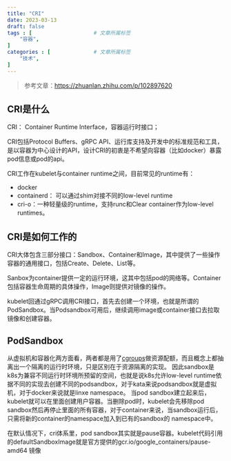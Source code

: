 ```yaml
---
title: "CRI"
date: 2023-03-13
draft: false
tags : [                    # 文章所属标签
    "容器", 
]
categories : [              # 文章所属标签
    "技术",
]
---
```


> 参考文章：https://zhuanlan.zhihu.com/p/102897620

## CRI是什么

CRI： Container Runtime Interface，容器运行时接口；

CRI包括Protocol Buffers、gRPC API、运行库支持及开发中的标准规范和工具，是以容器为中心设计的API，设计CRI的初衷是不希望向容器（比如docker）暴露pod信息或pod的api。

CRI工作在kubelet与container runtime之间，目前常见的runtime有：

- docker
- containerd： 可以通过shim对接不同的low-level runtime
- cri-o：一种轻量级的runtime，支持runc和Clear container作为low-level runtimes。

## CRI是如何工作的

CRI大体包含三部分接口：Sandbox、Container和Image，其中提供了一些操作容器的通用接口，包括Create、Delete、List等。

Sanbox为container提供一定的运行环境，这其中包括pod的网络等。Container包括容器生命周期的具体操作，Image则提供对镜像的操作。

kubelet回通过gRPC调用CRI接口，首先去创建一个环境，也就是所谓的PodSandbox。当Podsandbox可用后，继续调用image或container接口去拉取镜像和创建容器。

## PodSandbox

从虚拟机和容器化两方面看，两者都是用了[cgroups](../linux_cgroup)做资源配额，而且概念上都抽离出一个隔离的运行时环境，只是区别在于资源隔离的实现。
因此sandbox是k8s为兼容不同运行时环境所预留的空间，也就是说k8s允许low-level runtime依据不同的实现去创建不同的podsandbox，对于kata来说podsandbox就是虚拟机，对于docker来说就是linxe namespace。
当pod sandbox建立起来后，kubelet就可以在里面创建用户容器。当删除pod时，kubelet会先移除pod sandbox然后再停止里面的所有容器，对于container来说，当sandbox运行后，只需将新的container的namespace加入到已有的sandbox的 namespace中。

在默认情况下，cri体系里，pod sandbox其实就是pause容器。kubelet代码引用的defaultSandboxImage就是官方提供的gcr.io/google_containers/pause-amd64 镜像